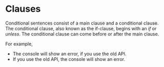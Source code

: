 # Clauses

Conditional sentences consist of a main clause and a conditional clause. The conditional clause, also known as the if-clause, begins with an *if* or *unless*. The conditional clause can come before or after the main clause.

For example,
- The console will show an error, if you use the old API.
- If you use the old API, the console will show an error.
